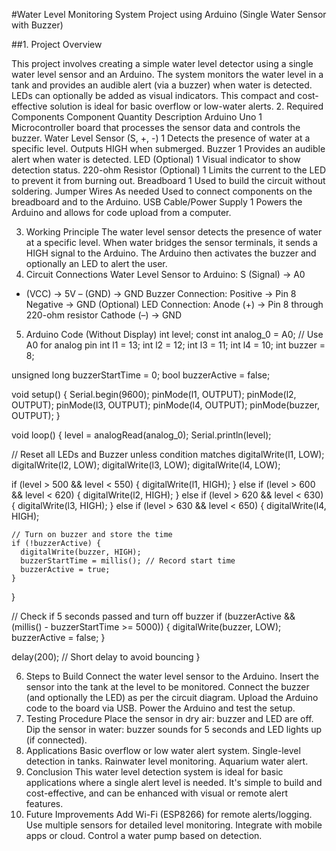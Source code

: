 #Water Level Monitoring System Project using Arduino (Single Water Sensor with Buzzer)

##1. Project Overview

This project involves creating a simple water level detector using a single water level sensor and an Arduino. The system monitors the water level in a tank and provides an audible alert (via a buzzer) when water is detected. LEDs can optionally be added as visual indicators. This compact and cost-effective solution is ideal for basic overflow or low-water alerts.
2. Required Components 
Component
Quantity
Description
Arduino Uno
1
Microcontroller board that processes the sensor data and controls the buzzer.
Water Level Sensor (S, +, -)
1
Detects the presence of water at a specific level. Outputs HIGH when submerged.
Buzzer
1
Provides an audible alert when water is detected.
LED (Optional)
1
Visual indicator to show detection status.
220-ohm Resistor (Optional)
1
Limits the current to the LED to prevent it from burning out.
Breadboard
1
Used to build the circuit without soldering.
Jumper Wires
As needed
Used to connect components on the breadboard and to the Arduino.
USB Cable/Power Supply
1
Powers the Arduino and allows for code upload from a computer.


3. Working Principle
The water level sensor detects the presence of water at a specific level. When water bridges the sensor terminals, it sends a HIGH signal to the Arduino. The Arduino then activates the buzzer and optionally an LED to alert the user.
4. Circuit Connections
Water Level Sensor to Arduino:
S (Signal) -> A0
+ (VCC) -> 5V
– (GND) -> GND
Buzzer Connection:
Positive -> Pin 8
Negative -> GND
(Optional) LED Connection:
Anode (+) -> Pin 8 through 220-ohm resistor
Cathode (–) -> GND
5. Arduino Code (Without Display)
int level;
const int analog_0 = A0; // Use A0 for analog pin
int l1 = 13;
int l2 = 12;
int l3 = 11;
int l4 = 10;
int buzzer = 8;

unsigned long buzzerStartTime = 0;
bool buzzerActive = false;

void setup() {
  Serial.begin(9600);
  pinMode(l1, OUTPUT);
  pinMode(l2, OUTPUT);
  pinMode(l3, OUTPUT);
  pinMode(l4, OUTPUT);
  pinMode(buzzer, OUTPUT);
}

void loop() {
  level = analogRead(analog_0);
  Serial.println(level);

  // Reset all LEDs and Buzzer unless condition matches
  digitalWrite(l1, LOW);
  digitalWrite(l2, LOW);
  digitalWrite(l3, LOW);
  digitalWrite(l4, LOW);

  if (level > 500 && level < 550) {
    digitalWrite(l1, HIGH);
  } 
  else if (level > 600 && level < 620) {
    digitalWrite(l2, HIGH);
  } 
  else if (level > 620 && level < 630) {
    digitalWrite(l3, HIGH);
  } 
  else if (level > 630 && level < 650) {
    digitalWrite(l4, HIGH);

    // Turn on buzzer and store the time
    if (!buzzerActive) {
      digitalWrite(buzzer, HIGH);
      buzzerStartTime = millis(); // Record start time
      buzzerActive = true;
    }
  }

  // Check if 5 seconds passed and turn off buzzer
  if (buzzerActive && (millis() - buzzerStartTime >= 5000)) {
    digitalWrite(buzzer, LOW);
    buzzerActive = false;
  }

  delay(200); // Short delay to avoid bouncing
}

6. Steps to Build
Connect the water level sensor to the Arduino.
Insert the sensor into the tank at the level to be monitored.
Connect the buzzer (and optionally the LED) as per the circuit diagram.
Upload the Arduino code to the board via USB.
Power the Arduino and test the setup.
7. Testing Procedure
Place the sensor in dry air: buzzer and LED are off.
Dip the sensor in water: buzzer sounds for 5 seconds and LED lights up (if connected).
8. Applications
Basic overflow or low water alert system.
Single-level detection in tanks.
Rainwater level monitoring.
Aquarium water alert.
9. Conclusion
This water level detection system is ideal for basic applications where a single alert level is needed. It's simple to build and cost-effective, and can be enhanced with visual or remote alert features.
10. Future Improvements
Add Wi-Fi (ESP8266) for remote alerts/logging.
Use multiple sensors for detailed level monitoring.
Integrate with mobile apps or cloud.
Control a water pump based on detection.




